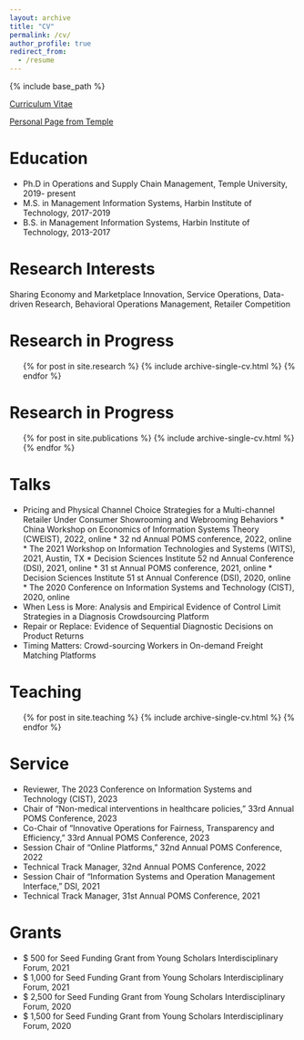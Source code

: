 ```yaml
---
layout: archive
title: "CV"
permalink: /cv/
author_profile: true
redirect_from:
  - /resume
---
```


{% include base_path %}

[Curriculum Vitae](https://ssrn.com/abstract=4508590)

[Personal Page from Temple](https://www.fox.temple.edu/directory/jingxuan-geng)



Education
======
* Ph.D in Operations and Supply Chain Management, Temple University, 2019- present
* M.S. in Management Information Systems, Harbin Institute of Technology, 2017-2019
* B.S. in Management Information Systems, Harbin Institute of Technology, 2013-2017


Research Interests
======
Sharing Economy and Marketplace Innovation, Service Operations, Data-driven Research, Behavioral Operations Management, Retailer Competition

Research in Progress
======
  <ul>{% for post in site.research %}
    {% include archive-single-cv.html %}
  {% endfor %}</ul>
  

Research in Progress
======
  <ul>{% for post in site.publications %}
    {% include archive-single-cv.html %}
  {% endfor %}</ul>
  
Talks
======
* Pricing and Physical Channel Choice Strategies for a Multi-channel Retailer Under Consumer Showrooming and Webrooming Behaviors
      * China Workshop on Economics of Information Systems Theory (CWEIST), 2022, online
      * 32 nd Annual POMS conference, 2022, online
      * The 2021 Workshop on Information Technologies and Systems (WITS), 2021, Austin, TX
      * Decision Sciences Institute 52 nd Annual Conference (DSI), 2021, online
      * 31 st Annual POMS conference, 2021, online
      * Decision Sciences Institute 51 st Annual Conference (DSI), 2020, online
      * The 2020 Conference on Information Systems and Technology (CIST), 2020, online
* When Less is More: Analysis and Empirical Evidence of Control Limit Strategies in a Diagnosis Crowdsourcing Platform
* Repair or Replace: Evidence of Sequential Diagnostic Decisions on Product Returns
* Timing Matters: Crowd-sourcing Workers in On-demand Freight Matching Platforms
  
Teaching
======
  <ul>{% for post in site.teaching %}
    {% include archive-single-cv.html %}
  {% endfor %}</ul>
  
Service
======
* Reviewer, The 2023 Conference on Information Systems and Technology (CIST), 2023
* Chair of “Non-medical interventions in healthcare policies,” 33rd Annual POMS Conference, 2023
* Co-Chair of “Innovative Operations for Fairness, Transparency and Efficiency,” 33rd Annual POMS Conference, 2023
* Session Chair of “Online Platforms,” 32nd Annual POMS Conference, 2022
* Technical Track Manager, 32nd Annual POMS Conference, 2022
* Session Chair of “Information Systems and Operation Management Interface,” DSI, 2021
* Technical Track Manager, 31st Annual POMS Conference, 2021

Grants
======
* $ 500 for Seed Funding Grant from Young Scholars Interdisciplinary Forum, 2021
* $ 1,000 for Seed Funding Grant from Young Scholars Interdisciplinary Forum, 2021
* $ 2,500 for Seed Funding Grant from Young Scholars Interdisciplinary Forum, 2020
* $ 1,500 for Seed Funding Grant from Young Scholars Interdisciplinary Forum, 2020
